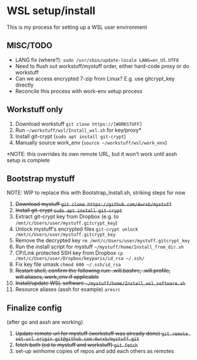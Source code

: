 # WSL setup/install

This is my process for setting up a WSL user environment

## MISC/TODO

- LANG fix (where?): `sudo /usr/sbin/update-locale LANG=en_US.UTF8`
- Need to flush out workstuff/mystuff order, either hard-code proxy or do workstuff
- Can we access encrypted 7-zip from Linux? E.g. use gitcrypt_key directly
- Reconcile this process with work-env setup process

## Workstuff only

1) Download workstuff `git clone https://[WORKSTUFF]`
1) Run `~/workstuff/wsl/Install_wsl.sh` for key/proxy\*
1) Install git-crypt (`sudo apt install git-crypt`)
1) Manually source work_env (`source ~/workstuff/wsl/work_env`)

\*NOTE: this overrides its own remote URL, but it won't work until assh setup is complete

## Bootstrap mystuff

NOTE: WIP to replace this with Bootstrap_Install.sh, striking steps for now

1) ~~Download mystuff `git clone https://github.com/4wrxb/mystuff`~~
1) ~~Install git-crypt `sudo apt install git-crypt`~~
1) Extract git-crypt key from Dropbox (e.g. to `/mnt/c/Users/user/mystuff.gitcrypt_key`)
1) Unlock mystuff's encrypted files `git-crypt unlock /mnt/c/Users/user/mystuff.gitcrypt_key`
1) Remove the decrypted key `rm /mnt/c/Users/user/mystuff.gitcrypt_key`
1) Run the install script for mystuff `~/mystuff/home/Install_from_dir.sh`
1) CP/Link protected SSH key from Dropbox `cp /mnt/c/Users/user/Dropbox/keyparis/id_rsa ~/.ssh/`
1) Fix key file umask `chmod 600 ~/.ssh/id_rsa`
1) ~~Restart shell, confirm the following run: .will.bashrc, .will.profile, will.aliases, work_env if applicable~~
1) ~~Install/update WSL software `~/mystuff/home/Install_wsl_software.sh`~~
1) Resource aliases (assh for example) `aresrc`

## Finalize config

(after go and assh are working)

1) ~~Update remote url for mystuff (workstuff was already done) `git remote set-url origin git@github.com:4wrxb/mystuff.git`~~
1) ~~fetch both (cd to mystuff and workstuff) `git fetch`~~
1) set-up winhome copies of repos and add each others as remotes
